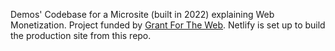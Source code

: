 Demos' Codebase for a Microsite (built in 2022) explaining Web Monetization. Project funded by <a href="https://www.grantfortheweb.org/">Grant For The Web</a>.
Netlify is set up to build the production site from this repo.
